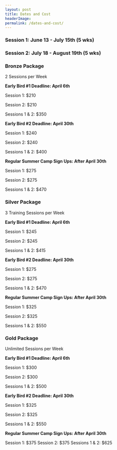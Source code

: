 ```yaml
---
layout: post
title: Dates and Cost
headerImage:
permalink: /dates-and-cost/
---
```


### Session 1: June 13 - July 15th (5 wks)

### Session 2: July 18 - August 19th (5 wks)

### **Bronze Package**

2 Sessions per Week

**Early Bird #1 Deadline: April 6th**

Session 1: $210

Session 2: $210

Sessions 1 & 2: $350

**Early Bird #2 Deadline: April 30th**

Session 1: $240

Session 2: $240

Sessions 1 & 2: $400

**Regular Summer Camp Sign Ups: After April 30th**

Session 1: $275

Session 2: $275

Sessions 1 & 2: $470

### Silver Package

3 Training Sessions per Week

**Early Bird #1 Deadline: April 6th**

Session 1: $245

Session 2: $245

Sessions 1 & 2: $415

**Early Bird #2 Deadline: April 30th**

Session 1: $275

Session 2: $275

Sessions 1 & 2: $470

**Regular Summer Camp Sign Ups: After April 30th**

Session 1: $325

Session 2: $325

Sessions 1 & 2: $550

### Gold Package

Unlimited Sessions per Week

**Early Bird #1 Deadline: April 6th**

Session 1: $300

Session 2: $300

Sessions 1 & 2: $500

**Early Bird #2 Deadline: April 30th**

Session 1: $325

Session 2: $325

Sessions 1 & 2: $550

**Regular Summer Camp Sign Ups: After April 30th**

Session 1: $375
Session 2: $375
Sessions 1 & 2: $625